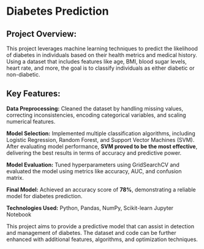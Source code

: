 # Diabetes Prediction

## Project Overview: ##
This project leverages machine learning techniques to predict the likelihood of diabetes in individuals based on their health metrics and medical history. Using a dataset that includes features like age, BMI, blood sugar levels, heart rate, and more, the goal is to classify individuals as either diabetic or non-diabetic.

## Key Features: ##

**Data Preprocessing:** Cleaned the dataset by handling missing values, correcting inconsistencies, encoding categorical variables, and scaling numerical features.
  
**Model Selection:** Implemented multiple classification algorithms, including Logistic Regression, Random Forest, and Support Vector Machines (SVM). After evaluating model performance, **SVM proved to be the most effective**, delivering the best results in terms of accuracy and predictive power.
  
**Model Evaluation:** Tuned hyperparameters using GridSearchCV and evaluated the model using metrics like accuracy, AUC, and confusion matrix.
  
**Final Model:** Achieved an accuracy score of **78%**, demonstrating a reliable model for diabetes prediction.

**Technologies Used:** Python, Pandas, NumPy, Scikit-learn
                       Jupyter Notebook

This project aims to provide a predictive model that can assist in detection and management of diabetes. The dataset and code can be further enhanced with additional features, algorithms, and optimization techniques.
